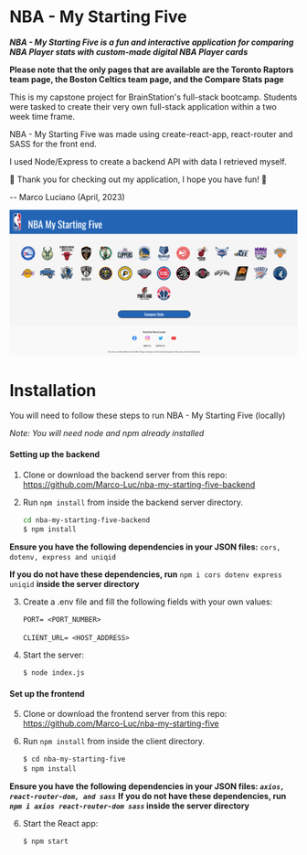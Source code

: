 # NBA - My Starting Five

**_NBA - My Starting Five is a fun and interactive application for comparing NBA Player stats with custom-made digital NBA Player cards_**

**Please note that the only pages that are available are the Toronto Raptors team page, the Boston Celtics team page, and the Compare Stats page**

This is my capstone project for BrainStation's full-stack bootcamp. Students were tasked to create their very own full-stack application within a two week time frame.

NBA - My Starting Five was made using create-react-app, react-router and SASS for the front end.

I used Node/Express to create a backend API with data I retrieved myself.

🏀 Thank you for checking out my application, I hope you have fun! 🏀

-- Marco Luciano (April, 2023)

![Screenshot of NBA - My Starting Five App](./src/assets/Images/app-screenshot.png)

# Installation

You will need to follow these steps to run NBA - My Starting Five (locally)

_*Note: You will need node and npm already installed*_

#### Setting up the backend

1. Clone or download the backend server from this repo: https://github.com/Marco-Luc/nba-my-starting-five-backend

2. Run `npm install` from inside the backend server directory.

   ```bash
   cd nba-my-starting-five-backend
   $ npm install

   ```

**Ensure you have the following dependencies in your JSON files:** `cors, dotenv, express and uniqid`

**If you do not have these dependencies, run** `npm i cors dotenv express uniqid` **inside the server directory**

3. Create a .env file and fill the following fields with your own values:

   ```shell
   PORT= <PORT_NUMBER>

   CLIENT_URL= <HOST_ADDRESS>
   ```

4. Start the server:

   ```bash
   $ node index.js
   ```

#### Set up the frontend

5. Clone or download the frontend server from this repo: https://github.com/Marco-Luc/nba-my-starting-five

6. Run `npm install` from inside the client directory.

   ```bash
   $ cd nba-my-starting-five
   $ npm install

   ```

**Ensure you have the following dependencies in your JSON files: _`axios, react-router-dom, and sass`_**
**If you do not have these dependencies, run _`npm i axios react-router-dom sass`_ inside the server directory**

6. Start the React app:

   ```bash
   $ npm start
   ```

